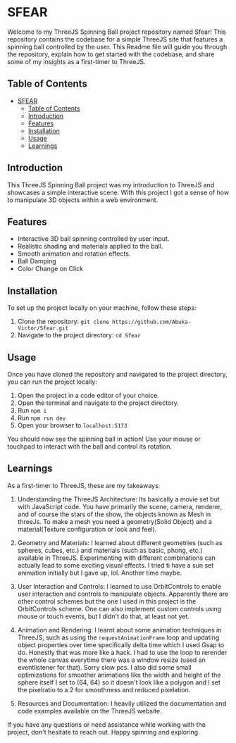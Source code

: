 # SFEAR

Welcome to my ThreeJS Spinning Ball project repository named Sfear! This repository contains the codebase for a simple ThreeJS site that features a spinning ball controlled by the user. This Readme file will guide you through the repository, explain how to get started with the codebase, and share some of my insights as a first-timer to ThreeJS.

## Table of Contents

- [SFEAR](#sfear)
  - [Table of Contents](#table-of-contents)
  - [Introduction](#introduction)
  - [Features](#features)
  - [Installation](#installation)
  - [Usage](#usage)
  - [Learnings](#learnings)

## Introduction

This ThreeJS Spinning Ball project was my introduction to ThreeJS and showcases a simple interactive scene. With this project I got a sense of how to manipulate 3D objects within a web environment.

## Features

- Interactive 3D ball spinning controlled by user input.
- Realistic shading and materials applied to the ball.
- Smooth animation and rotation effects.
- Ball Damping
- Color Change on Click

## Installation

To set up the project locally on your machine, follow these steps:

1. Clone the repository: `git clone https://github.com/Abuka-Victor/Sfear.git`
2. Navigate to the project directory: `cd Sfear`

## Usage

Once you have cloned the repository and navigated to the project directory, you can run the project locally:

1. Open the project in a code editor of your choice.
2. Open the terminal and navigate to the project directory.
3. Run `npm i`
4. Run `npm run dev`
5. Open your browser to `localhost:5173`

You should now see the spinning ball in action! Use your mouse or touchpad to interact with the ball and control its rotation.

## Learnings

As a first-timer to ThreeJS, these are my takeaways:

1. Understanding the ThreeJS Architecture: Its basically a movie set but with JavaScript code. You have primarily the scene, camera, renderer, and of course the stars of the show, the objects known as Mesh in threeJs. To make a mesh you need a geometry(Solid Object) and a material(Texture configuration or look and feel).

2. Geometry and Materials: I learned about different geometries (such as spheres, cubes, etc.) and materials (such as basic, phong, etc.) available in ThreeJS. Experimenting with different combinations can actually lead to some exciting visual effects. I tried ti have a sun set animation initially but I gave up, lol. Another time maybe.

3. User Interaction and Controls: I learned to use OrbitControls to enable user interaction and controls to manipulate objects. Apparently there are other control schemes but the one I used in this project is the OrbitControls scheme. One can also implement custom controls using mouse or touch events, but I didn't do that, at least not yet.

4. Animation and Rendering: I learnt about some animation techniques in ThreeJS, such as using the `requestAnimationFrame` loop and updating object properties over time specifically delta time which I used Gsap to do. Honestly that was more like a hack. I had to use the loop to rerender the whole canvas everytime there was a window resize (used an eventlistener for that). Sorry slow pcs. I also did some small optimizations for smoother animations like the width and height of the sphere itself I set to (64, 64) so it doesn't look like a polygon and I set the pixelratio to a 2 for smoothness and reduced pixelation.

5. Resources and Documentation: I heavily utilized the documentation and code examples available on the ThreeJS website.

If you have any questions or need assistance while working with the project, don't hesitate to reach out. Happy spinning and exploring.
